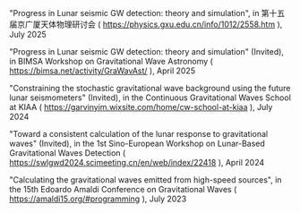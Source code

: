 "Progress in Lunar seismic GW detection: theory and simulation", in 第十五届京广厦天体物理研讨会 ( https://physics.gxu.edu.cn/info/1012/2558.htm ), July 2025

"Progress in Lunar seismic GW detection: theory and simulation" (Invited), in BIMSA Workshop on Gravitational Wave Astronomy ( https://bimsa.net/activity/GraWavAst/ ), April 2025

"Constraining the stochastic gravitational wave background using the future lunar seismometers" (Invited), in the Continuous Gravitational Waves School at KIAA ( https://garvinyim.wixsite.com/home/cw-school-at-kiaa ), July 2024

"Toward a consistent calculation of the lunar response to gravitational waves" (Invited), in the 1st Sino-European Workshop on Lunar-Based Gravitational Waves Detection ( https://swlgwd2024.scimeeting.cn/en/web/index/22418 ), April 2024

"Calculating the gravitational waves emitted from high-speed sources", in the 15th Edoardo Amaldi Conference on Gravitational Waves ( https://amaldi15.org/#programming ), July 2023



  


